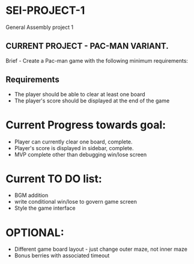 # SEI-PROJECT-1
General Assembly project 1

CURRENT PROJECT - PAC-MAN VARIANT.
----------------------------------

Brief - Create a Pac-man game with the following minimum requirements: 
## Requirements

* The player should be able to clear at least one board
* The player's score should be displayed at the end of the game

# Current Progress towards goal:

* Player can currently clear one board, complete.
* Player's score is displayed in sidebar, complete.
* MVP complete other than debugging win/lose screen

# Current TO DO list:

* BGM addition 
* write conditional win/lose to govern game screen
* Style the game interface 

# OPTIONAL:

* Different game board layout - just change outer maze, not inner maze
* Bonus berries with associated timeout